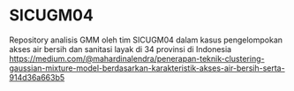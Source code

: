 # SICUGM04
Repository analisis GMM oleh tim SICUGM04 dalam kasus pengelompokan akses air bersih dan sanitasi layak di 34 provinsi di Indonesia
https://medium.com/@mahardinalendra/penerapan-teknik-clustering-gaussian-mixture-model-berdasarkan-karakteristik-akses-air-bersih-serta-914d36a663b5
